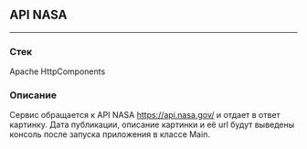 ## API NASA
___
### Стек
Apache HttpComponents
### Описание
Сервис обращается к API NASA https://api.nasa.gov/ и отдает в ответ картинку. Дата публикации, описание картинки и её url будут выведены консоль после запуска приложения в классе Main.